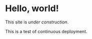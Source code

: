 Hello, world!
=============

This site is _under construction_.

This is a test of continuous deployment.
